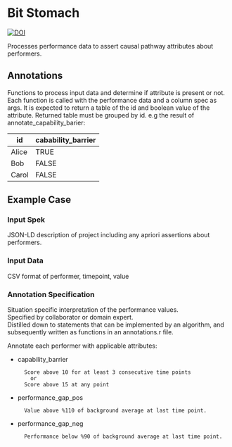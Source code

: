 # Bit Stomach
[![DOI](https://zenodo.org/badge/DOI/10.5281/zenodo.1300745.svg)](https://doi.org/10.5281/zenodo.1300745)

Processes performance data to assert causal pathway attributes about performers. 

## Annotations
Functions to process input data and determine if attribute is present or not.  
Each function is called with the performance data and a column spec as args.
It is expected to return a table of the id and boolean value of the attribute.
Returned table must be grouped by id. e.g the result of annotate\_capability\_barier:

id | cabability\_barrier |
---|--------------------|
 Alice | TRUE |
 Bob | FALSE |
 Carol | FALSE |

## Example Case

### Input Spek
JSON-LD description of project including any apriori assertions about performers.

### Input Data
CSV format of performer, timepoint, value

### Annotation Specification
Situation specific interpretation of the performance values.  
Specified by collaborator or domain expert.  
Distilled down to statements that can be implemented by an algorithm,
and subsequently written as functions in an annotations.r file.

Annotate each performer with applicable attributes:
- capability\_barrier
    ```
      Score above 10 for at least 3 consecutive time points
        or
      Score above 15 at any point
    ```

- performance\_gap\_pos
    ```
      Value above %110 of background average at last time point.
    ```
- performance\_gap\_neg
    ```
      Performance below %90 of background average at last time point.
    ```
